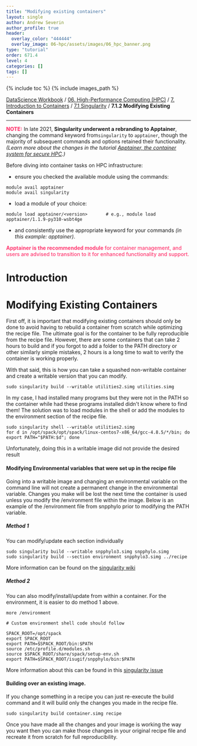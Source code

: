 ```yaml
---
title: "Modifying existing containers"
layout: single
author: Andrew Severin
author_profile: true
header:
  overlay_color: "444444"
  overlay_image: 06-hpc/assets/images/06_hpc_banner.png
type: "tutorial"
order: 671.4
level: 4
categories: []
tags: []
---
```


{% include toc %}
{% include images_path %}

[DataScience Workbook](https://datascience.101workbook.org/) / [06. High-Performance Computing (HPC)](../../00-IntroToHPC-LandingPage.md) / [7. Introduction to Containers](../00-introduction-to-containers.md) / [7.1 Singularity](01-singularity-basics.md) / **7.1.2 Modifying Existing Containers**

---

<span style="color: #ff3870;font-weight: 800;">NOTE:</span>
In late 2021, **Singularity underwent a rebranding to Apptainer**, changing the command keyword from`singularity` to `apptainer`, though the majority of subsequent commands and options retained their functionality. *(Learn more about the changes in the tutorial [Apptainer, the container system for secure HPC](00-apptainer-introduction).)*

Before diving into container tasks on HPC infrastructure:
* ensure you checked the available module using the commands:
```
module avail apptainer
module avail singularity
```
* load a module of your choice:
```
module load apptainer/<version>       # e.g., module load apptainer/1.1.9-py310-wsbt4ge
```
* and consistently use the appropriate keyword for your commands *(in this example: apptainer)*.

<span style="color: #ff3870;font-weight: 500;"><b>Apptainer is the recommended module</b> for container management, and users are advised to transition to it for enhanced functionality and support.</span>

# Introduction

# Modifying Existing Containers

First off, it is important that modifying existing containers should only be done to avoid having to rebuild a container from scratch while optimizing the recipe file.  The ultimate goal is for the container to be fully reproducible from the recipe file.  However, there are some containers that can take 2 hours to build and if you forgot to add a folder to the PATH directory or other similarly simple mistakes, 2 hours is a long time to wait to verify the container is working properly.

With that said, this is how you can take a squashed non-writable container and create a writable version that you can modify.  

```
sudo singularity build --writable utilities2.simg utilities.simg
```

In my case, I had installed many programs but they were not in the PATH so the container while had these programs installed didn't know where to find them!  The solution was to load modules in the shell or add the modules to the environment section of the recipe file.

```
sudo singularity shell --writable utilities2.simg
for d in /opt/spack/opt/spack/linux-centos7-x86_64/gcc-4.8.5/*/bin; do export PATH="$PATH:$d"; done
```

Unfortunately, doing this in a writable image did not provide the desired result


#### Modifying Environmental variables that were set up in the recipe file

Going into a writable image and changing an environmental variable on the command line will not create a permanent change in the environmental variable.   Changes you make will be lost the next time the container is used unless you modify the /environment file within the image.  Below is an example of the /environment file from snpphylo prior to modifying the PATH variable.

##### Method 1

You can modify/update each section individually

```
sudo singularity build --writable snpphylo3.simg snpphylo.simg
sudo singularity build --section environment snpphylo3.simg ../recipe
```
More information can be found on the [singularity wiki](http://singularity.lbl.gov/docs-build-container)


##### Method 2
You can also modify/install/update from within a container.  For the environment, it is easier to do method 1 above.

```
more /environment
```

```
# Custom environment shell code should follow

SPACK_ROOT=/opt/spack
export SPACK_ROOT
export PATH=$SPACK_ROOT/bin:$PATH
source /etc/profile.d/modules.sh
source $SPACK_ROOT/share/spack/setup-env.sh
export PATH=$SPACK_ROOT/isugif/snpphylo/bin:$PATH
```


More information about this can be found in this [singularity issue](https://github.com/singularityware/singularity/issues/119)


#### Building over an existing image.

If you change something in a recipe you can just re-execute the build command and it will build only the changes you made in the recipe file.

```
sudo singularity build container.simg recipe
```

Once you have made all the changes and your image is working the way you want then you can make those changes in your original recipe file and recreate it from scratch for full reproducibility.
